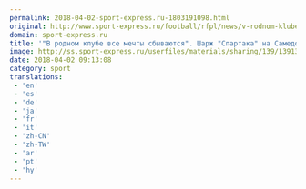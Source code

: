 ```yaml
---
permalink: 2018-04-02-sport-express.ru-1803191098.html
original: http://www.sport-express.ru/football/rfpl/news/v-rodnom-klube-vse-mechty-sbyvayutsya-sharzh-spartaka-na-samedova-1391385/
domain: sport-express.ru
title: '"В родном клубе все мечты сбываются". Шарж "Спартака" на Самедова'
image: http://ss.sport-express.ru/userfiles/materials/sharing/139/1391385.jpg
date: 2018-04-02 09:13:08
category: sport
translations: 
 - 'en'
 - 'es'
 - 'de'
 - 'ja'
 - 'fr'
 - 'it'
 - 'zh-CN'
 - 'zh-TW'
 - 'ar'
 - 'pt'
 - 'hy'
---
```


